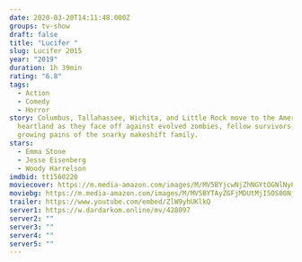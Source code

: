 ```yaml
---
date: 2020-03-20T14:11:48.000Z
groups: tv-show
draft: false
title: "Lucifer "
slug: Lucifer 2015
year: "2019"
duration: 1h 39min
rating: "6.8"
tags:
  - Action
  - Comedy
  - Horror
story: Columbus, Tallahassee, Wichita, and Little Rock move to the American
  heartland as they face off against evolved zombies, fellow survivors, and the
  growing pains of the snarky makeshift family.
stars:
  - Emma Stone
  - Jesse Eisenberg
  - Woody Harrelson
imdbid: tt1560220
moviecover: https://m.media-amazon.com/images/M/MV5BYjcwNjZhNGYtOGNlNy00NGI3LTlmODMtMGZlMjA3YjA0Njg0XkEyXkFqcGdeQXVyMDM2NDM2MQ@@._V1_SY1000_SX675_AL_.jpg
moviebg: https://m.media-amazon.com/images/M/MV5BYTAyZGFjMDUtMjI5OS00NjEyLWE0NGQtODE2NTUyNWY4Y2FmXkEyXkFqcGdeQXVyNzI1NzMxNzM@._V1_SY1000_SX1500_AL_.jpg
trailer: https://www.youtube.com/embed/ZlW9yhUKlkQ
server1: https://w.dardarkom.online/mv/428097
server2: ""
server3: ""
server4: ""
server5: ""
---
```

